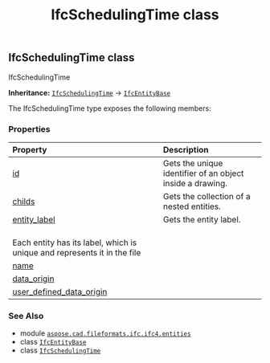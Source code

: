 ﻿---
title: IfcSchedulingTime class
second_title: Aspose.CAD for Python via .NET API References
description: 
type: docs
weight: 5860
url: /python-net/aspose.cad.fileformats.ifc.ifc4.entities/ifcschedulingtime/
is_root: false
---

## IfcSchedulingTime class

IfcSchedulingTime



**Inheritance:** [`IfcSchedulingTime`](/cad/python-net/aspose.cad.fileformats.ifc.ifc4.entities/ifcschedulingtime) → 
[`IfcEntityBase`](/cad/python-net/aspose.cad.fileformats.ifc/ifcentitybase)



The IfcSchedulingTime type exposes the following members:

### Properties
| Property | Description |
| :- | :- |
| [id](/cad/python-net/aspose.cad.fileformats.ifc.ifc4.entities/ifcschedulingtime/id) | Gets the unique identifier of an object inside a drawing. |
| [childs](/cad/python-net/aspose.cad.fileformats.ifc.ifc4.entities/ifcschedulingtime/childs) | Gets the collection of a nested entities. |
| [entity_label](/cad/python-net/aspose.cad.fileformats.ifc.ifc4.entities/ifcschedulingtime/entity_label) | Gets the entity label.<br/>Each entity has its label, which is unique and represents it in the file |
| [name](/cad/python-net/aspose.cad.fileformats.ifc.ifc4.entities/ifcschedulingtime/name) |  |
| [data_origin](/cad/python-net/aspose.cad.fileformats.ifc.ifc4.entities/ifcschedulingtime/data_origin) |  |
| [user_defined_data_origin](/cad/python-net/aspose.cad.fileformats.ifc.ifc4.entities/ifcschedulingtime/user_defined_data_origin) |  |



### See Also
* module [`aspose.cad.fileformats.ifc.ifc4.entities`](..)
* class [`IfcEntityBase`](/cad/python-net/aspose.cad.fileformats.ifc/ifcentitybase)
* class [`IfcSchedulingTime`](/cad/python-net/aspose.cad.fileformats.ifc.ifc4.entities/ifcschedulingtime)
